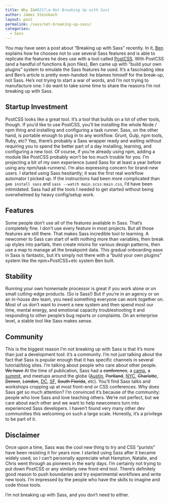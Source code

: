 ```yaml
---
title: Why I&#8217;m Not Breaking Up with Sass
author: James Steinbach
layout: post
permalink: /sass/not-breaking-up-sass/
categories:
  - Sass
---
```


You may have seen a post about &#8220;Breaking up with Sass&#8221; recently. In it, [Ben](http://benfrain.com/breaking-up-with-sass-postcss/) explains how he chooses not to use several Sass features and is able to replicate the features he does use with a tool called [PostCSS](https://github.com/postcss/postcss). With PostCSS (and a handful of functions & json files), Ben came up with &#8220;build your own plugins&#8221; system to emulate the Sass features he used. It&#8217;s a fascinating idea and Ben&#8217;s article is pretty even-handed: he blames himself for the break-up, not Sass. He&#8217;s not trying to start a war of words, and I&#8217;m not trying to manufacture one. I do want to take some time to share the reasons I&#8217;m not breaking up with Sass.

## Startup Investment

PostCSS looks like a great tool. It&#8217;s a tool that builds on a lot of other tools, though. If you&#8217;d like to use PostCSS, you&#8217;ll be installing the whole Node / npm thing and installing and configuring a task runner. Sass, on the other hand, is portable enough to plug in to any workflow. Grunt, Gulp, npm tools, Ruby, etc? Yep, there&#8217;s probably a Sass wrapper ready and waiting  without requiring you to spend the better part of a day installing, learning, and configuring a new tool. Of course, if you&#8217;re already using npm, adding a module like PostCSS probably won&#8217;t be too much trouble for you. I&#8217;m projecting a bit of my own experience (used Sass for at least a year before using any npm/task-runners). I&#8217;m also expressing concern for brand-new users. I started using Sass hesitantly; it was the first real workflow automator I picked up. If the instructions had been more complicated than `gem install sass` and `sass --watch main.scss:main.css`, I&#8217;d have been intimidated. Sass had all the tools I needed to get started without being overwhelmed by heavy config/setup work.

## Features

Some people don&#8217;t use all of the features available in Sass. That&#8217;s completely fine. I don&#8217;t use every feature in most projects. But all those features are still there. That makes Sass incredible tool to learning. A newcomer to Sass can start of with nothing more than variables, then break up styles into partials, then create mixins for various design patterns, then use a map to manage all the breakpoint data. This gradual onboarding ease in Sass is fantastic, but it&#8217;s simply not there with a &#8220;build your own plugins&#8221; system like the npm+PostCSS+etc system Ben built.

## Stability

Running your own homemade processor is great if you work alone or on small cutting-edge products. (So is Sass!) But if you&#8217;re in an agency or on an in-house dev team, you need something everyone can work together on. Most of us don&#8217;t want to invent a new system and then spend most our time, mental energy, and emotional capacity troubleshooting it and responding to other people&#8217;s bug reports or complaints. On an enterprise level, a stable tool like Sass makes sense.

## Community

This is the biggest reason I&#8217;m not breaking up with Sass is that it&#8217;s more than just a development tool: it&#8217;s a community. I&#8217;m not just talking about the fact that Sass is popular enough that it has specific channels in several tutorial/blog sites. I&#8217;m talking about people who care about other people. <s>We have</s> At the time of publication, Sass had a <s>conference</s>, a [camp](http://campsass.com/), a [summit](http://environmentsforhumans.com/2014/sass-summit/), and meetups around the globe ([Austin](https://twitter.com/atxsass), <s>Portland</s>, [NYC](http://www.meetup.com/gothamsass/), <s>Charlotte</s>, <s>Denver</s>, <s>London</s>, [DC](http://sassydc.github.io/), [SF](https://www.eventbrite.com/o/the-mixin-5158698873), <s>South Florida</s>, etc). You&#8217;ll find Sass talks and workshops cropping up at most front-end or CSS conferences. Why does Sass get so much attention? I&#8217;m convinced it&#8217;s because of the community: people who love Sass and love teaching others. We&#8217;re not perfect, but we care about each other and we want to help newcomers turn into experienced Sass developers. I haven&#8217;t found very many other dev communities this welcoming on such a large scale. Honestly, it&#8217;s a privilege to be part of it.

## Disclaimer

Once upon a time, Sass was the cool new thing to try and CSS &#8220;purists&#8221; have been resisting it for years now. I started using Sass after it became widely used, so I can&#8217;t personally appreciate what Hampton, Natalie, and Chris went through as pioneers in the early days. I&#8217;m certainly not trying to put down PostCSS or any similarly new front-end tool. There&#8217;s definitely good reason to push boundaries and try experimental workflows and write new tools. I&#8217;m impressed by the people who have the skills to imagine and code those tools.

I&#8217;m not breaking up with Sass, and you don&#8217;t need to either.
